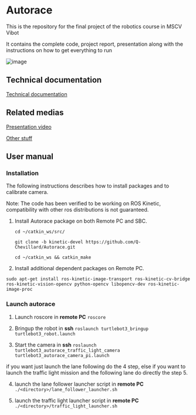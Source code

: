 # Autorace
This is the repository for the final project of the robotics course in MSCV Vibot

It contains the complete code, project report, presentation along with the instructions on how to get everything to run

![image](https://user-images.githubusercontent.com/62595618/145738760-61a1fe0c-c297-4c03-8b36-6aabd3469caa.png)

## Technical documentation
[Technical documentation](https://github.com/Q-Chevillard/Autorace/blob/511b83aabb3bfb0c0444316ae1cb6c88e4e65f3f/Technical%20Documentation.pdf)

## Related medias
[Presentation video](https://drive.google.com/file/d/1mtCk5bxuI0p6N6HrjZ6uclQ2sKCshmr7/view?usp=sharing)

[Other stuff](https://drive.google.com/drive/folders/1_yZ78yg9CAFjahyFoOScyZC6Cuo5MB2w?usp=sharing)

## User manual
### Installation
The following instructions describes how to install packages and to calibrate camera.

Note: The code has been verified to be working on ROS Kinetic, compatibility with other ros distributions is not guaranteed.

1. Install Autorace package on both Remote PC and SBC.
   
   ```cd ~/catkin_ws/src/```
   
   ```git clone -b kinetic-devel https://github.com/Q-Chevillard/Autorace.git```
   
   ```cd ~/catkin_ws && catkin_make```


2. Install additional dependent packages on Remote PC.

```sudo apt-get install ros-kinetic-image-transport ros-kinetic-cv-bridge ros-kinetic-vision-opencv python-opencv libopencv-dev ros-kinetic-image-proc```

### Launch autorace
1. Launch roscore in **remote PC**
   ```roscore```

2. Bringup the robot in **ssh**
   ```roslaunch turtlebot3_bringup turtlebot3_robot.launch```
   
3. Start the camera in **ssh**
   ```roslaunch turtlebot3_autorace_traffic_light_camera turtlebot3_autorace_camera_pi.launch```
   
if you want just launch the lane following do the 4 step, else if you want to launch the traffic light mission and the following lane do directly the step 5.

4. launch the lane follower launcher script in **remote PC**
   ```./<directory>/lane_follower_launcher.sh```

5. launch the traffic light launcher script in **remote PC**
   ```./<directory>/traffic_light_launcher.sh```
